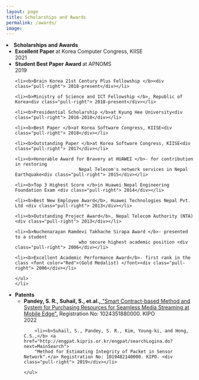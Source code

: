 ```yaml
---
layout: page
title: Scholarships and Awards
permalink: /awards/
image: 
---
```



<li><strong>Scholarships and Awards</strong>
<ul>
	<li><b>Excellent Paper </b>at Korea Computer Congress, KIISE<div class="pull-right"> 2021</div></li>
	<li><b>Student Best Paper Award </b>at APNOMS<div class="pull-right"> 2019</div></li>

	<li><b>Brain Korea 21st Century Plus Fellowship </b><div class="pull-right"> 2018-present</div></li>

	<li><b>Ministry of Science and ICT Fellowship </b>, Republic of Korea<div class="pull-right"> 2018-present</div></li>
											
	<li><b>Presidential Scholarship </b>at Kyung Hee University<div class="pull-right"> 2016-2018</div></li>

	<li><b>Best Paper </b>at Korea Software Congress, KIISE<div class="pull-right"> 2018</div></li>

	<li><b>Outstanding Paper </b>at Korea Software Congress, KIISE<div class="pull-right"> 2017</div></li>
						
	<li><b>Honorable Award for Bravery at HUAWEI </b>- for contribution in restoring
							Nepal Telecom's network services in Nepal Earthquake<div class="pull-right"> 2015</div></li>

	<li><b>Top 3 Highest Score </b>in Huawei Nepal Engineering Foundation Exam <div class="pull-right"> 2014</div></li>		

	<li><b>Best New Employee Award</b>, Huawei Technologies Nepal Pvt. Ltd <div class="pull-right"> 2013</div></li>

	<li><b>Outstanding Project Award</b>, Nepal Telecom Authority (NTA) <div class="pull-right"> 2013</div></li>

    <li><b>Nuchenarayan Ramdevi Takhache Sirapa Award </b>- presented to a student
							who secure highest academic position <div class="pull-right"> 2006</div></li>

    <li><b>Excellent Academic Performance Award</b>- first rank in the class <font color="Red">(Gold Medalist) </font><div class="pull-right"> 2006</div></li>

	</ul>
	</li>
				

<li> <strong>Patents</strong>
	<ul>
		<li><b>Pandey, S. R., Suhail, S., et.al.,</b><a href="http://engpat.kipris.or.kr/engpat/searchLogina.do?next=MainSearch"> "Smart Contract-based Method and System for Purchasing Resources for Seamless Media Streaming at Mobile Edge".</a> Registration No: 1024351880000. KIPO <div class="pull-right"> 2022</div></li>
	
		<li><b>Suhail, S., Pandey, S. R., Kim, Young-ki, and Hong, C.S.,</b> <a href="http://engpat.kipris.or.kr/engpat/searchLogina.do?next=MainSearch">
		"Method for Estimating Integrity of Packet in Sensor Network".</a> Registration No: 1019482140000. KIPO. <div class="pull-right"> 2019</div></li>
	
	</ul>
</li>
